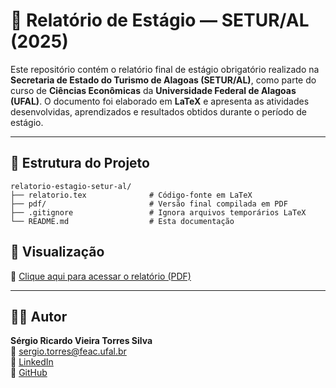 # 📘 Relatório de Estágio — SETUR/AL (2025)

Este repositório contém o relatório final de estágio obrigatório realizado na **Secretaria de Estado do Turismo de Alagoas (SETUR/AL)**, como parte do curso de **Ciências Econômicas** da **Universidade Federal de Alagoas (UFAL)**. O documento foi elaborado em **LaTeX** e apresenta as atividades desenvolvidas, aprendizados e resultados obtidos durante o período de estágio.

---

## 📂 Estrutura do Projeto

```
relatorio-estagio-setur-al/
├── relatorio.tex              # Código-fonte em LaTeX
├── pdf/                       # Versão final compilada em PDF
├── .gitignore                 # Ignora arquivos temporários LaTeX
└── README.md                  # Esta documentação
```
## 📘 Visualização

📄 [Clique aqui para acessar o relatório (PDF)](arquivo.pdf)


---
## 🙋‍♂️ Autor

**Sérgio Ricardo Vieira Torres Silva**  
📧 [sergio.torres@feac.ufal.br](mailto:sergio.torres@feac.ufal.br)  
🔗 [LinkedIn](https://linkedin.com/in/sergioricardo-me)  
🐙 [GitHub](https://github.com/Alotrpyco)
